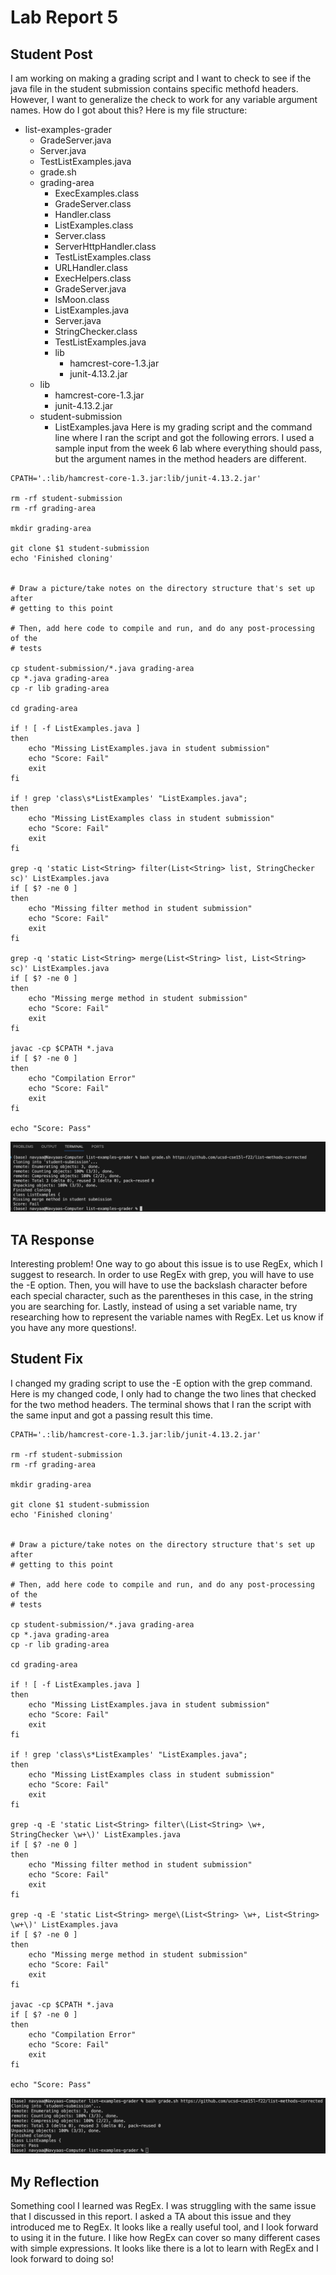 # Lab Report 5
## Student Post
I am working on making a grading script and I want to check to see if the java file in the student submission contains specific methofd headers. However, I want to generalize the check to work for any variable argument names. How do I got about this?
Here is my file structure:
- list-examples-grader
  - GradeServer.java
  - Server.java
  - TestListExamples.java
  - grade.sh
  - grading-area
    - ExecExamples.class
    - GradeServer.class
    - Handler.class
    - ListExamples.class
    - Server.class
    - ServerHttpHandler.class
    - TestListExamples.class
    - URLHandler.class
    - ExecHelpers.class
    - GradeServer.java
    - IsMoon.class
    - ListExamples.java
    - Server.java
    - StringChecker.class
    - TestListExamples.java
    - lib
      - hamcrest-core-1.3.jar
      - junit-4.13.2.jar
  - lib
    - hamcrest-core-1.3.jar
    - junit-4.13.2.jar
  - student-submission
    - ListExamples.java
Here is my grading script and the command line where I ran the script and got the following errors. I used a sample input from the week 6 lab where everything should pass, but the argument names in the method headers are different.
```
CPATH='.:lib/hamcrest-core-1.3.jar:lib/junit-4.13.2.jar'

rm -rf student-submission
rm -rf grading-area

mkdir grading-area

git clone $1 student-submission
echo 'Finished cloning'


# Draw a picture/take notes on the directory structure that's set up after
# getting to this point

# Then, add here code to compile and run, and do any post-processing of the
# tests

cp student-submission/*.java grading-area
cp *.java grading-area
cp -r lib grading-area

cd grading-area

if ! [ -f ListExamples.java ]
then 
    echo "Missing ListExamples.java in student submission"
    echo "Score: Fail"
    exit
fi 

if ! grep 'class\s*ListExamples' "ListExamples.java";
then 
    echo "Missing ListExamples class in student submission"
    echo "Score: Fail"
    exit
fi

grep -q 'static List<String> filter(List<String> list, StringChecker sc)' ListExamples.java
if [ $? -ne 0 ]
then 
    echo "Missing filter method in student submission"
    echo "Score: Fail"
    exit
fi

grep -q 'static List<String> merge(List<String> list, List<String> sc)' ListExamples.java
if [ $? -ne 0 ]
then 
    echo "Missing merge method in student submission"
    echo "Score: Fail"
    exit
fi

javac -cp $CPATH *.java
if [ $? -ne 0 ]
then 
    echo "Compilation Error"
    echo "Score: Fail"
    exit
fi

echo "Score: Pass"
```
![error](labreport5error.png)
## TA Response
Interesting problem! One way to go about this issue is to use RegEx, which I suggest to research. In order to use RegEx with grep, you will have to use the -E option. Then, you will have to use the backslash character before each special character, such as the parentheses in this case, in the string you are searching for. Lastly, instead of using a set variable name, try researching how to represent the variable names with RegEx. Let us know if you have any more questions!.

## Student Fix
I changed my grading script to use the -E option with the grep command. Here is my changed code, I only had to change the two lines that checked for the two method headers. The terminal shows that I ran the script with the same input and got a passing result this time.
```
CPATH='.:lib/hamcrest-core-1.3.jar:lib/junit-4.13.2.jar'

rm -rf student-submission
rm -rf grading-area

mkdir grading-area

git clone $1 student-submission
echo 'Finished cloning'


# Draw a picture/take notes on the directory structure that's set up after
# getting to this point

# Then, add here code to compile and run, and do any post-processing of the
# tests

cp student-submission/*.java grading-area
cp *.java grading-area
cp -r lib grading-area

cd grading-area

if ! [ -f ListExamples.java ]
then 
    echo "Missing ListExamples.java in student submission"
    echo "Score: Fail"
    exit
fi 

if ! grep 'class\s*ListExamples' "ListExamples.java";
then 
    echo "Missing ListExamples class in student submission"
    echo "Score: Fail"
    exit
fi

grep -q -E 'static List<String> filter\(List<String> \w+, StringChecker \w+\)' ListExamples.java
if [ $? -ne 0 ]
then 
    echo "Missing filter method in student submission"
    echo "Score: Fail"
    exit
fi

grep -q -E 'static List<String> merge\(List<String> \w+, List<String> \w+\)' ListExamples.java
if [ $? -ne 0 ]
then 
    echo "Missing merge method in student submission"
    echo "Score: Fail"
    exit
fi

javac -cp $CPATH *.java
if [ $? -ne 0 ]
then 
    echo "Compilation Error"
    echo "Score: Fail"
    exit
fi

echo "Score: Pass"
```
![correct](labreport5correct.png)

## My Reflection
Something cool I learned was RegEx. I was struggling with the same issue that I discussed in this report. I asked a TA about this issue and they introduced me to RegEx. It looks like a really useful tool, and I look forward to using it in the future. I like how RegEx can cover so many different cases with simple expressions. It looks like there is a lot to learn with RegEx and I look forward to doing so!
